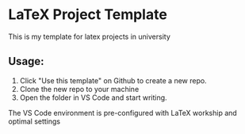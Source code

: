 # LaTeX Project Template

This is my template for latex projects in university

## Usage:
1. Click "Use this template" on Github to create a new repo.
2. Clone the new repo to your machine
3. Open the folder in VS Code and start writing.

The VS Code environment is pre-configured with LaTeX workship and optimal settings
